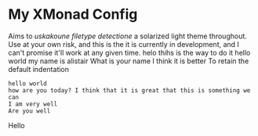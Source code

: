 My XMonad Config
================

Aims to *uskakoune filetype detectione* a solarized light theme throughout. Use 
at your own risk, and this is the  it is currently in development, and I can't 
promise it'll work at any given time. helo thihs is the way to do it hello 
world my name is alistair What is your name I think it is better To retain the 
default
indentation

    hello world
    how are you today? I think that it is great that this is something we can
    I am very well
    Are you well

Hello


